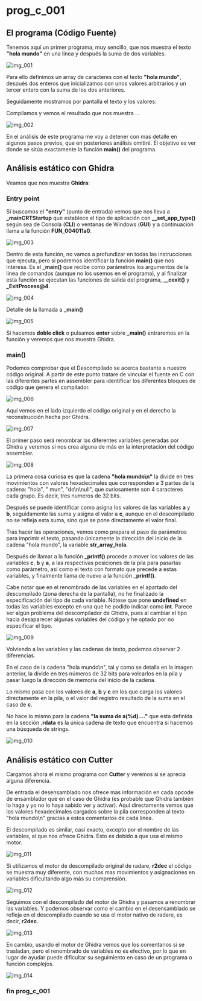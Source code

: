 # prog_c_001

## El programa (Código Fuente)

Tenemos aquí un primer programa, muy sencillo, que nos muestra el texto **"hola mundo"** en una linea y después la suma de dos variables. 

![img_001](img/img_001.png "main") 

Para ello definimos un array de caracteres con el texto **"hola mundo"**, después dos enteros que inicializamos con unos valores arbitrarios y un tercer entero con la suma de los dos anteriores.

Seguidamente mostramos por pantalla el texto y los valores.

Compilamos y vemos el resultado que nos muestra ...

![img_002](img/img_002.png "ejecución") 

En el análisis de este programa me voy a detener con mas detalle en algunos pasos previos, que en posteriores análisis omitiré. El objetivo es ver donde se sitúa exactamente la función **main()** del programa.

## Análisis estático con Ghidra

Veamos que nos muestra **Ghidra**:

### Entry point

Si buscamos el **"entry"** (punto de entrada) vemos que nos lleva a **_mainCRTStartup** que establece el tipo de aplicación con **__set_app_type()** según sea de Consola (**CLI**) o ventanas de Windows (**GUI**) y a continuación llama a la función **FUN_004011a0**.

![img_003](img/img_003.png "grafico")

Dentro de esta función, no vamos a profundizar en todas las instrucciones que ejecuta, pero si podremos identificar la función **main()** que nos interesa. Es el **_main()** que recibe como parámetros los argumentos de la linea de comandos (aunque no los usemos en el programa), y al finalizar esta función se ejecutan las funciones de salida del programa, **__cexit()** y **_ExitProcess@4**.

 ![img_004](img/img_004.png "FUN_004011a0")

Detalle de la llamada a **_main()**

 ![img_005](img/img_005.png "FUN_004011a0 call _main")
 
Si hacemos **doble click** o pulsamos **enter** sobre **_main()** entraremos en la función y veremos que nos muestra Ghidra. 

### main()

Podemos comprobar que el Descompilado se acerca bastante a nuestro código original. A partir de este punto tratare de vincular el fuente en C con las diferentes partes en assembler para identificar los diferentes bloques de código que genera el compilador.
 
![img_006](img/img_006.png "main")
  
Aquí vemos en el lado izquierdo el código original y en el derecho la reconstrucción hecha por Ghidra.
  
![img_007](img/img_007.png "real main vs ghidra main")

El primer paso será renombrar las diferentes variables generadas por Ghidra y veremos si nos crea alguna de más en la interpretación del código assembler.

![img_008](img/img_008.png "renombrando variables")

La primera cosa curiosa es que la cadena **"hola mundo\n"** la divide en tres movimientos con valores hexadecimales que corresponden a 3 partes de la cadena: "hola", " mun", "do\n\null", que curiosamente son 4 caracteres cada grupo. Es decir, tres numeros de 32 bits. 

Después se puede identificar como asigna los valores de las variables **a** y **b**, seguidamente las suma y asigna el valor a **c**, aunque en el descompilado no se refleja esta suma, sino que se pone directamente el valor final. 

Tras hacer las operaciones, vemos como prepara el paso de parámetros para imprimir el texto, pasando únicamente la dirección del inicio de la cadena "hola mundo", la variable **str_array_hola**.

Después de llamar a la función **_printf()** procede a mover los valores de las variables **c**, **b** y **a**, a las respectivas posiciones de la pila para pasarlas como parámetro, así como el texto con formato que precede a estas variables, y finalmente llama de nuevo a la función **_printf()**.

Cabe notar que en el renombrado de las variables en el apartado del descompilado (zona derecha de la pantalla), no he finalizado la especificación del tipo de cada variable. Nótese que pone **undefined** en todas las variables excepto en una que he podido indicar como **int**. Parece ser algún problema del descompilador de Ghidra, pues al cambiar el tipo hacia desaparecer algunas variables del código y he optado por no especificar el tipo.

![img_009](img/img_009.png "almacenamiento variables")

Volviendo a las variables y las cadenas de texto, podemos observar 2 diferencias.

En el caso de la cadena "hola mundo\n", tal y como se detalla en la imagen anterior, la divide en tres números de 32 bits para volcarlos en la pila y pasar luego la dirección de memoria del inicio de la cadena.

Lo mismo pasa con los valores de **a**, **b** y **c** en los que carga los valores directamente en la pila, o el valor del registro resultado de la suma en el caso de **c**.

No hace lo mismo para la cadena **"la suma de a(%d)...."** que esta definida en la sección **.rdata** es la única cadena de texto que encuentra si hacemos una búsqueda de strings.

![img_010](img/img_010.png "pila")

## Análisis estático con Cutter

Cargamos ahora el mismo programa con **Cutter** y veremos si se aprecia alguna diferencia.

De entrada el desensamblado nos ofrece mas información en cada opcode de ensamblador que en el caso de Ghidra (es probable que Ghidra también lo haga y yo no lo haya sabido ver y activar). Aqui directamente vemos que los valores hexadecimales cargados sobre la pila corresponden al texto "hola mundo\n" gracias a estos comentarios de cada linea.

El descompilado es similar, casi exacto, excepto por el nombre de las variables, al que nos ofrece Ghidra. Esto es debido a que usa el mismo motor.

![img_011](img/img_011.png "cutter main")

Si utilizamos el motor de descompilado original de radare, **r2dec** el código se muestra muy diferente, con muchos mas movimientos y asignaciones en variables dificultando algo más su comprensión.

![img_012](img/img_012.png "r2dec")

Seguimos con el descompilado del motor de Ghidra y pasamos a renombrar las variables. Y podemos observar como el cambio en el desensamblado se refleja en el descompilado cuando se usa el motor nativo de radare, es decir, **r2dec**.

![img_013](img/img_013.png "variables")

En cambio, usando el motor de Ghidra vemos que los comentarios si se trasladan, pero el renombrado de variables no es efectivo, por lo que en lugar de ayudar puede dificultar su seguimiento en caso de un programa o función complejos.

![img_014](img/img_014.png "variables en descompilado motor Ghidra")


### fin prog_c_001

